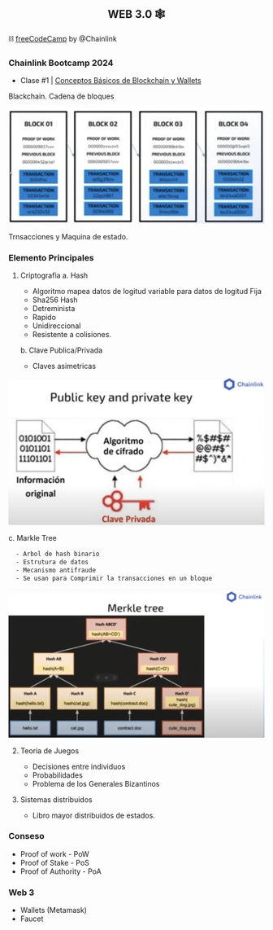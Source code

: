 <h2 align="center"> WEB 3.0 </b>🕸</h2>

⛓ [freeCodeCamp](https://www.youtube.com/playlist?list=PLVP9aGDn-X0QRGpzjx3av5lDH6msuAeyU) by @Chainlink

### Chainlink Bootcamp 2024

- Clase #1 | [Conceptos Básicos de Blockchain y Wallets](https://www.youtube.com/watch?v=1SNmVktaagU)

Blackchain. Cadena de bloques 

![Cadena de Bloques](./images/Clase1.CadenadeBloques.png)

Trnsacciones y Maquina de estado. 

### Elemento Principales 
1. Criptografia
   a. Hash
     - Algoritmo mapea datos de logitud variable para datos de logitud Fija
     - Sha256 Hash 
     - Detreminista
     - Rapido
     - Unidireccional
     - Resistente a colisiones. 
     
   b. Clave Publica/Privada
    - Claves asimetricas
 
![Clave Publica/Privada](./images/PublicyPrivateKey.png)

   c. Markle Tree
   
      - Arbol de hash binario
      - Estrutura de datos
      - Mecanismo antifraude
      - Se usan para Comprimir la transacciones en un bloque

![MarkeTree](./images/MarkeTree.png)
   
2. Teoria de Juegos
   - Decisiones entre individuos
   - Probabilidades
   - Problema de los Generales Bizantinos 
    
3. Sistemas distribuidos
   - Libro mayor distribuidos de estados.

### Conseso
- Proof of work - PoW
- Proof of Stake - PoS
- Proof of Authority - PoA

### Web 3
- Wallets (Metamask)
- Faucet 

